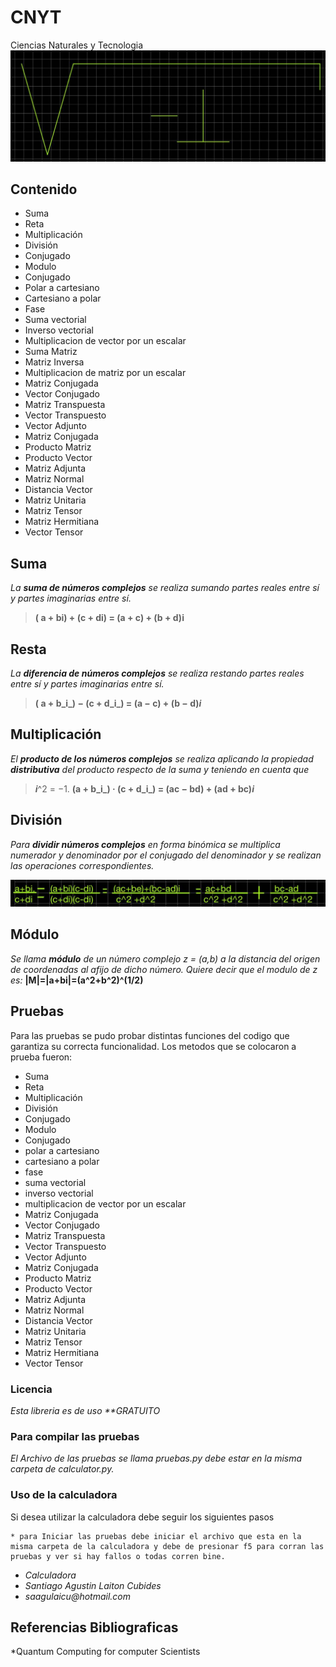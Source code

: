 # CNYT
Ciencias Naturales y Tecnologia 
![](Imagenes/82823617_852546755200671_7687157583349547008_n.jpg)
## Contenido
>
* Suma 
* Reta
* Multiplicación
* División
* Conjugado
* Modulo
* Conjugado
* Polar a cartesiano
* Cartesiano a polar
* Fase
* Suma vectorial
* Inverso vectorial
* Multiplicacion de vector por un escalar
* Suma Matriz
* Matriz Inversa
* Multiplicacion de matriz por un escalar
* Matriz Conjugada
* Vector Conjugado
* Matriz Transpuesta
* Vector Transpuesto
* Vector Adjunto
* Matriz Conjugada
* Producto Matriz
* Producto Vector
* Matriz Adjunta
* Matriz Normal
* Distancia Vector
* Matriz Unitaria
* Matriz Tensor
* Matriz Hermitiana
* Vector Tensor

## Suma 

_La **suma de números complejos** se realiza sumando partes reales entre sí y partes imaginarias entre sí._
> **( a + bi) + (c + di) = (a + c) + (b + d)i**

## Resta

_La **diferencia de números complejos** se realiza restando partes reales entre sí y partes imaginarias entre sí._
>**( a + b_i_) − (c + d_i_) = (a − c) + (b − d)_i_**

## Multiplicación

_El **producto de los números complejos** se realiza aplicando la propiedad **distributiva** del producto respecto de la suma y teniendo en cuenta que_          
> _**i**_^2  = −1.
> **(a + b_i_) · (c + d_i_) = (ac − bd) + (ad + bc)_i_**

## División 

_Para **dividir números complejos** en forma binómica se multiplica numerador y denominador por el conjugado del denominador y se realizan las operaciones correspondientes._


![](Imagenes/83289297_176417853594756_6694246580003799040_n.jpg)


## Módulo
_Se llama **módulo** de un número complejo _z_ = (_a_,_b_) a la distancia del origen de coordenadas al afijo de dicho número. Quiere decir que el modulo de z es:_
**|M|=|a+bi|=(a^2+b^2)^(1/2)**

## Pruebas 

Para las pruebas se pudo probar distintas funciones del codigo que garantiza su correcta funcionalidad. Los metodos que se colocaron a prueba fueron:
> 
* Suma 
* Reta
* Multiplicación
* División
* Conjugado
* Modulo
* Conjugado
* polar a cartesiano
* cartesiano a polar
* fase
* suma vectorial
* inverso vectorial
* multiplicacion de vector por un escalar
* Matriz Conjugada
* Vector Conjugado
* Matriz Transpuesta
* Vector Transpuesto
* Vector Adjunto
* Matriz Conjugada
* Producto Matriz
* Producto Vector
* Matriz Adjunta
* Matriz Normal
* Distancia Vector
* Matriz Unitaria
* Matriz Tensor
* Matriz Hermitiana
* Vector Tensor

### Licencia
_Esta libreria es de uso **GRATUITO_

### Para compilar las pruebas 
_El Archivo de las pruebas se llama pruebas.py debe estar en la misma carpeta de calculator.py._
### Uso de la calculadora
Si desea utilizar la calculadora debe seguir los siguientes pasos
~~~
* para Iniciar las pruebas debe iniciar el archivo que esta en la misma carpeta de la calculadora y debe de presionar f5 para corran las pruebas y ver si hay fallos o todas corren bine.
~~~
* _Calculadora_
* _Santiago Agustin Laiton Cubides_
* _saagulaicu@hotmail.com_

## Referencias Bibliograficas
*Quantum Computing for computer Scientists

